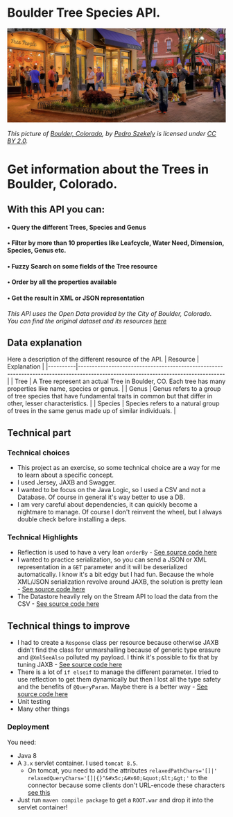 # Boulder Tree Species API.
![Boulder, Colorado](https://github.com/dadon-david/boulder-tree-api/blob/master/src/main/webapp/assets/boulder.jpg?raw=true)

*This picture of [Boulder, Colorado](https://www.flickr.com/photos/43355249@N00/28695767093), by [Pedro Szekely](https://www.flickr.com/photos/43355249@N00/28695767093) is licensed under [CC BY 2.0](https://creativecommons.org/licenses/by-sa/2.0/).*

# Get information about the Trees in Boulder, Colorado.
## With this API you can:
#### • Query the different Trees, Species and Genus
#### • Filter by more than 10 properties like Leafcycle, Water Need, Dimension, Species, Genus etc.
#### • Fuzzy Search on some fields of the Tree resource
#### • Order by all the properties available
#### • Get the result in XML or JSON representation

*This API uses the Open Data provided by the City of Boulder, Colorado.*\
*You can find the original dataset and its resources [here](https://bouldercolorado.gov/open-data/public-tree-species/)*

## Data explanation
Here a description of the different resource of the API.
| Resource | Explanation                                                                                                                     | 
|----------|----------------------------------------------------------------------------------------------------------------------------------| 
| Tree     | A Tree represent an actual Tree in Boulder, CO. Each tree has many properties like name, species or genus.                       | 
| Genus    | Genus refers to a group of tree species that have fundamental traits in common but that differ in other, lesser characteristics. | 
| Species  | Species refers to a natural group of trees in the same genus made up of similar individuals.                                     | 

## Technical part
### Technical choices
- This project as an exercise, so some technical choice are a way for me to learn about a specific concept.
- I used Jersey, JAXB and Swagger.
- I wanted to be focus on the Java Logic, so I used a CSV and not a Database. Of course in general it's way better to use a DB.
- I am very careful about dependencies, it can quickly become a nightmare to manage. Of course I don't reinvent the wheel, but I always double check before installing a deps.
### Technical Highlights
- Reflection is used to have a very lean `orderBy` - [See source code here](https://github.com/dadon-david/boulder-tree-api/blob/master/src/main/java/sh/david/bouldertreeapi/response/BaseResponse.java#L28)
- I wanted to practice serialization, so you can send a JSON or XML representation in a `GET` parameter and it will be deserialized automatically. I know it's a bit edgy but I had fun. Because the whole XML/JSON serialization revolve around JAXB, the solution is pretty lean - [See source code here](https://github.com/dadon-david/boulder-tree-api/blob/master/src/main/java/sh/david/bouldertreeapi/utils/Utils.java#L11)
- The Datastore heavily rely on the Stream API to load the data from the CSV - [See source code here](https://github.com/dadon-david/boulder-tree-api/blob/master/src/main/java/sh/david/bouldertreeapi/datastore/DataStore.java)

## Technical things to improve
- I had to create a `Response` class per resource because otherwise JAXB didn't find the class for unmarshalling because of generic type erasure and `@XmlSeeAlso` polluted my payload. I think it's possible to fix that by tuning JAXB - [See source code here](https://github.com/dadon-david/boulder-tree-api/blob/master/src/main/java/sh/david/bouldertreeapi/response/GenusResponse.java#L14)
- There is a lot of `if elseif` to manage the different parameter. I tried to use reflection to get them dynamically but then I lost all the type safety and the benefits of `@QueryParam`. Maybe there is a better way - [See source code here](https://github.com/dadon-david/boulder-tree-api/blob/master/src/main/java/sh/david/bouldertreeapi/resource/TreeResource.java)
- Unit testing
- Many other things

### Deployment
You need:
- Java 8
- A `3.x` servlet container. I used `tomcat 8.5`.
  - On tomcat, you need to add the attributes `relaxedPathChars='[]|' relaxedQueryChars='[]|{}^&#x5c;&#x60;&quot;&lt;&gt;'` to the connector because some clients don't URL-encode these characters [see this](https://tomcat.apache.org/tomcat-9.0-doc/config/http.html#Standard_Implementation:~:text=relaxedQueryChars)
- Just run `maven compile package` to get a `ROOT.war` and drop it into the servlet container!
